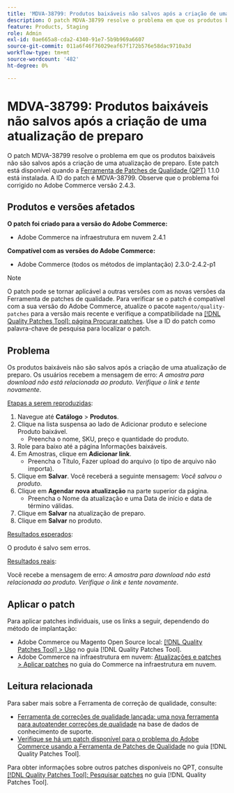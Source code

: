 ```yaml
---
title: 'MDVA-38799: Produtos baixáveis não salvos após a criação de uma atualização de preparo'
description: O patch MDVA-38799 resolve o problema em que os produtos baixáveis não são salvos após a criação de uma atualização de preparo. Este patch está disponível quando a [Ferramenta de correções de qualidade (QPT)](https://experienceleague.adobe.com/pt-br/docs/commerce-operations/tools/quality-patches-tool/quality-patches-tool-to-self-serve-quality-patches) 1.1.0 está instalada. A ID do patch é MDVA-38799. Observe que o problema foi corrigido no Adobe Commerce versão 2.4.3.
feature: Products, Staging
role: Admin
exl-id: 0ae665a8-cda2-4340-91e7-5b9b969a6607
source-git-commit: 011a6f46f76029eaf67f172b576e58dac9710a3d
workflow-type: tm+mt
source-wordcount: '482'
ht-degree: 0%

---
```


# MDVA-38799: Produtos baixáveis não salvos após a criação de uma atualização de preparo

O patch MDVA-38799 resolve o problema em que os produtos baixáveis não são salvos após a criação de uma atualização de preparo. Este patch está disponível quando a [Ferramenta de Patches de Qualidade (QPT)](https://experienceleague.adobe.com/pt-br/docs/commerce-operations/tools/quality-patches-tool/quality-patches-tool-to-self-serve-quality-patches) 1.1.0 está instalada. A ID do patch é MDVA-38799. Observe que o problema foi corrigido no Adobe Commerce versão 2.4.3.

## Produtos e versões afetados

**O patch foi criado para a versão do Adobe Commerce:**

* Adobe Commerce na infraestrutura em nuvem 2.4.1

**Compatível com as versões do Adobe Commerce:**

* Adobe Commerce (todos os métodos de implantação) 2.3.0-2.4.2-p1

>[!NOTE]
>
>O patch pode se tornar aplicável a outras versões com as novas versões da Ferramenta de patches de qualidade. Para verificar se o patch é compatível com a sua versão do Adobe Commerce, atualize o pacote `magento/quality-patches` para a versão mais recente e verifique a compatibilidade na [[!DNL Quality Patches Tool]: página Procurar patches](https://experienceleague.adobe.com/pt-br/docs/commerce-operations/tools/quality-patches-tool/quality-patches-tool-to-self-serve-quality-patches). Use a ID do patch como palavra-chave de pesquisa para localizar o patch.

## Problema

Os produtos baixáveis não são salvos após a criação de uma atualização de preparo. Os usuários recebem a mensagem de erro: *A amostra para download não está relacionada ao produto. Verifique o link e tente novamente*.

<u>Etapas a serem reproduzidas</u>:

1. Navegue até **Catálogo** > **Produtos**.
1. Clique na lista suspensa ao lado de Adicionar produto e selecione Produto baixável.
   * Preencha o nome, SKU, preço e quantidade do produto.
1. Role para baixo até a página Informações baixáveis.
1. Em Amostras, clique em **Adicionar link**.
   * Preencha o Título, Fazer upload do arquivo (o tipo de arquivo não importa).
1. Clique em **Salvar**. Você receberá a seguinte mensagem: *Você salvou o produto*.
1. Clique em **Agendar nova atualização** na parte superior da página.
   * Preencha o Nome da atualização e uma Data de início e data de término válidas.
1. Clique em **Salvar** na atualização de preparo.
1. Clique em **Salvar** no produto.

<u>Resultados esperados</u>:

O produto é salvo sem erros.

<u>Resultados reais</u>:

Você recebe a mensagem de erro: *A amostra para download não está relacionada ao produto. Verifique o link e tente novamente*.

## Aplicar o patch

Para aplicar patches individuais, use os links a seguir, dependendo do método de implantação:

* Adobe Commerce ou Magento Open Source local: [[!DNL Quality Patches Tool] > Uso](/help/tools/quality-patches-tool/usage.md) no guia [!DNL Quality Patches Tool].
* Adobe Commerce na infraestrutura em nuvem: [Atualizações e patches > Aplicar patches](https://experienceleague.adobe.com/docs/commerce-cloud-service/user-guide/develop/upgrade/apply-patches.html?lang=pt-BR) no guia do Commerce na infraestrutura em nuvem.

## Leitura relacionada

Para saber mais sobre a Ferramenta de correção de qualidade, consulte:

* [Ferramenta de correções de qualidade lançada: uma nova ferramenta para autoatender correções de qualidade](https://experienceleague.adobe.com/pt-br/docs/commerce-operations/tools/quality-patches-tool/quality-patches-tool-to-self-serve-quality-patches) na base de dados de conhecimento de suporte.
* [Verifique se há um patch disponível para o problema do Adobe Commerce usando a Ferramenta de Patches de Qualidade](/help/tools/quality-patches-tool/patches-available-in-qpt/check-patch-for-magento-issue-with-magento-quality-patches.md) no guia [!DNL Quality Patches Tool].

Para obter informações sobre outros patches disponíveis no QPT, consulte [[!DNL Quality Patches Tool]: Pesquisar patches](https://experienceleague.adobe.com/tools/commerce-quality-patches/index.html?lang=pt-BR) no guia [!DNL Quality Patches Tool].
